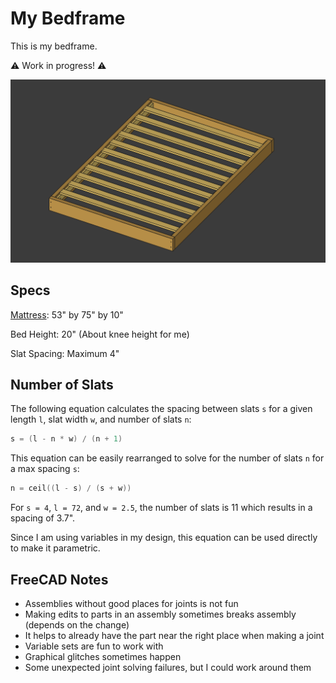 # My Bedframe

This is my bedframe.

⚠️ Work in progress! ⚠️

![WIP](media/wip.png)

## Specs

[Mattress](https://www.leesa.com/products/leesa-mattress): 53" by 75" by 10"

Bed Height: 20" (About knee height for me)

Slat Spacing: Maximum 4"

## Number of Slats

The following equation calculates the spacing between slats `s` for a given length `l`, slat width `w`, and number of slats `n`:

```c
s = (l - n * w) / (n + 1)
```

This equation can be easily rearranged to solve for the number of slats `n` for a max spacing `s`:

```c
n = ceil((l - s) / (s + w))
```

For `s = 4`, `l = 72`, and `w = 2.5`, the number of slats is 11 which results in a spacing of 3.7".

Since I am using variables in my design, this equation can be used directly to make it parametric.

## FreeCAD Notes

- Assemblies without good places for joints is not fun
- Making edits to parts in an assembly sometimes breaks assembly (depends on the change)
- It helps to already have the part near the right place when making a joint
- Variable sets are fun to work with
- Graphical glitches sometimes happen
- Some unexpected joint solving failures, but I could work around them
